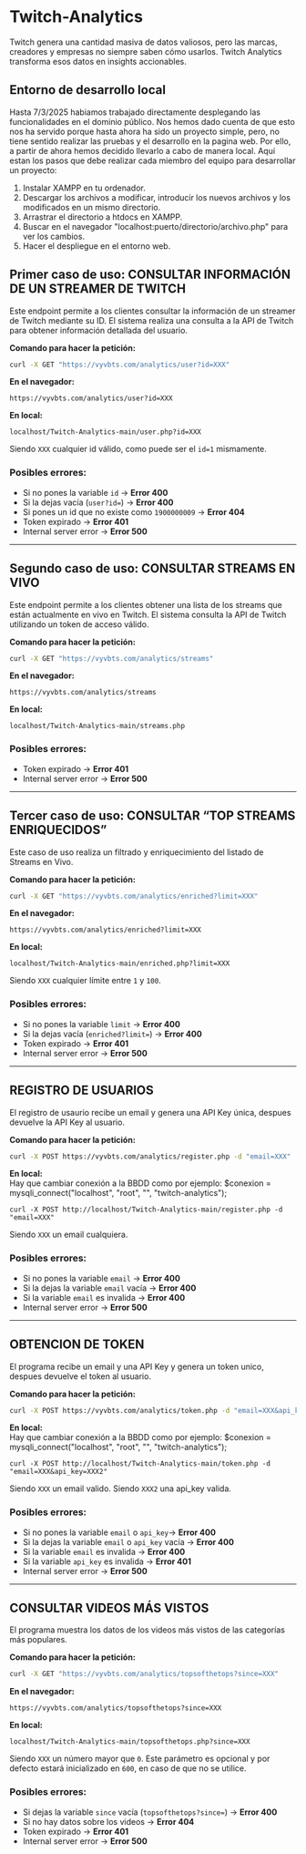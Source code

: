 # Twitch-Analytics
Twitch genera una cantidad masiva de datos valiosos, pero las marcas, creadores y
empresas no siempre saben cómo usarlos. Twitch Analytics transforma esos datos en
insights accionables.
## Entorno de desarrollo local
Hasta 7/3/2025 habiamos trabajado directamente desplegando las funcionalidades en el dominio público.
Nos hemos dado cuenta de que esto nos ha servido porque hasta ahora ha sido un proyecto simple, pero, no tiene sentido 
realizar las pruebas y el desarrollo en la pagina web. Por ello, a partir de ahora hemos decidido llevarlo
a cabo de manera local. Aquí estan los pasos que debe realizar cada miembro del equipo para desarrollar un 
proyecto:
1. Instalar XAMPP en tu ordenador.
2. Descargar los archivos a modificar, introducir los nuevos archivos y los modificados en un mismo directorio.
3. Arrastrar el directorio a htdocs en XAMPP.
4. Buscar en el navegador "localhost:puerto/directorio/archivo.php" para ver los cambios.
5. Hacer el despliegue en el entorno web.
## Primer caso de uso: CONSULTAR INFORMACIÓN DE UN STREAMER DE TWITCH
Este endpoint permite a los clientes consultar la información de un streamer de Twitch
mediante su ID. El sistema realiza una consulta a la API de Twitch para obtener información
detallada del usuario.

**Comando para hacer la petición:**  
```sh
curl -X GET "https://vyvbts.com/analytics/user?id=XXX"
```

**En el navegador:**  
```
https://vyvbts.com/analytics/user?id=XXX
```

**En local:**  
```
localhost/Twitch-Analytics-main/user.php?id=XXX
```

Siendo `XXX` cualquier id válido, como puede ser el `id=1` mismamente.

### Posibles errores:
- Si no pones la variable `id` → **Error 400**
- Si la dejas vacía (`user?id=`) → **Error 400**
- Si pones un id que no existe como `1900000009` → **Error 404**
- Token expirado → **Error 401**
- Internal server error → **Error 500**

---

## Segundo caso de uso: CONSULTAR STREAMS EN VIVO
Este endpoint permite a los clientes obtener una lista de los streams que están actualmente
en vivo en Twitch. El sistema consulta la API de Twitch utilizando un token de acceso válido.

**Comando para hacer la petición:**  
```sh
curl -X GET "https://vyvbts.com/analytics/streams"
```

**En el navegador:**  
```
https://vyvbts.com/analytics/streams
```

**En local:**  
```
localhost/Twitch-Analytics-main/streams.php
```

### Posibles errores:
- Token expirado → **Error 401**
- Internal server error → **Error 500**

---

## Tercer caso de uso: CONSULTAR “TOP STREAMS ENRIQUECIDOS”
Este caso de uso realiza un filtrado y enriquecimiento del listado de Streams en Vivo.

**Comando para hacer la petición:**  
```sh
curl -X GET "https://vyvbts.com/analytics/enriched?limit=XXX"
```

**En el navegador:**  
```
https://vyvbts.com/analytics/enriched?limit=XXX
```

**En local:**  
```
localhost/Twitch-Analytics-main/enriched.php?limit=XXX
```

Siendo `XXX` cualquier límite entre `1` y `100`.

### Posibles errores:
- Si no pones la variable `limit` → **Error 400**
- Si la dejas vacía (`enriched?limit=`) → **Error 400**
- Token expirado → **Error 401**
- Internal server error → **Error 500**

---

## REGISTRO DE USUARIOS
El registro de usaurio recibe un email y genera una API Key única, despues devuelve la API Key al usuario.


**Comando para hacer la petición:**  
```sh
curl -X POST https://vyvbts.com/analytics/register.php -d "email=XXX"
```

**En local:**  
Hay que cambiar conexión a la BBDD como por ejemplo: $conexion = mysqli_connect("localhost", "root", "", "twitch-analytics");
```
curl -X POST http://localhost/Twitch-Analytics-main/register.php -d "email=XXX"
```

Siendo `XXX` un email cualquiera.

### Posibles errores:
- Si no pones la variable `email` → **Error 400**
- Si la dejas la variable `email` vacía → **Error 400**
- Si la variable `email` es invalida → **Error 400**
- Internal server error → **Error 500**

---

## OBTENCION DE TOKEN
El programa recibe un email y una API Key y genera un token unico, despues devuelve el token al usuario.


**Comando para hacer la petición:**  
```sh
curl -X POST https://vyvbts.com/analytics/token.php -d "email=XXX&api_key=XXX2"
```

**En local:**  
Hay que cambiar conexión a la BBDD como por ejemplo: $conexion = mysqli_connect("localhost", "root", "", "twitch-analytics");
```
curl -X POST http://localhost/Twitch-Analytics-main/token.php -d "email=XXX&api_key=XXX2"
```

Siendo `XXX` un email valido.
Siendo `XXX2` una api_key valida.
### Posibles errores:
- Si no pones la variable `email` o `api_key`→ **Error 400**
- Si la dejas la variable `email` o `api_key` vacía → **Error 400**
- Si la variable `email` es invalida → **Error 400**
- Si la variable `api_key` es invalida → **Error 401**
- Internal server error → **Error 500**

---

## CONSULTAR VIDEOS MÁS VISTOS
El programa muestra los datos de los videos más vistos de las categorías más populares.

**Comando para hacer la petición:**  
```sh
curl -X GET "https://vyvbts.com/analytics/topsofthetops?since=XXX"
```

**En el navegador:**  
```
https://vyvbts.com/analytics/topsofthetops?since=XXX
```

**En local:**  
```
localhost/Twitch-Analytics-main/topsofthetops.php?since=XXX
```

Siendo `XXX` un número mayor que `0`. Este parámetro es opcional y por defecto estará inicializado en `600`, en caso de que no se utilice.

### Posibles errores:
- Si dejas la variable `since` vacía (`topsofthetops?since=`) → **Error 400**
- Si no hay datos sobre los videos → **Error 404**
- Token expirado → **Error 401**
- Internal server error → **Error 500**
